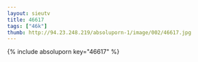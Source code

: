 ```yaml
--- 
layout: sieutv
title: 46617
tags: ["46k"]
thumb: http://94.23.248.219/absoluporn-1/image/002/46617.jpg
---
```

{% include absoluporn key="46617" %} 
